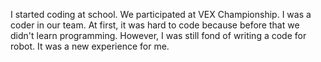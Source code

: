 I started coding at school.
We participated at VEX Championship. 
I was a coder in our team. 
At first, it was hard to code because before that we didn't learn programming. 
However, I was still fond of writing a code for robot. 
It was a new experience for me.

